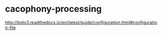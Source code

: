 # cacophony-processing

http://boto3.readthedocs.io/en/latest/guide/configuration.html#configuration-file
